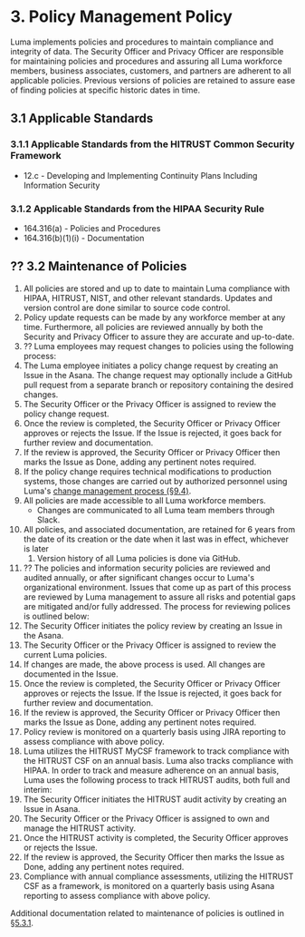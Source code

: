 # 3. Policy Management Policy

Luma implements policies and procedures to maintain compliance and integrity of data. The Security Officer and Privacy Officer are responsible for maintaining policies and procedures and assuring all Luma workforce members, business associates, customers, and partners are adherent to all applicable policies. Previous versions of policies are retained to assure ease of finding policies at specific historic dates in time.

## 3.1 Applicable Standards

### 3.1.1 Applicable Standards from the HITRUST Common Security Framework

* 12.c - Developing and Implementing Continuity Plans Including Information Security

### 3.1.2 Applicable Standards from the HIPAA Security Rule

* 164.316(a) - Policies and Procedures
* 164.316(b)(1)(i) - Documentation

## ?? 3.2 Maintenance of Policies

1. All policies are stored and up to date to maintain Luma compliance with HIPAA, HITRUST, NIST, and other relevant standards. Updates and version control are done similar to source code control.
2. Policy update requests can be made by any workforce member at any time. Furthermore, all policies are reviewed annually by both the Security and Privacy Officer to assure they are accurate and up-to-date.
3. ?? Luma employees may request changes to policies using the following process:
  1. The Luma employee initiates a policy change request by creating an Issue in the Asana. The change request may optionally include a GitHub pull request from a separate branch or repository containing the desired changes.
  2. The Security Officer or the Privacy Officer is assigned to review the policy change request.
  3. Once the review is completed, the Security Officer or Privacy Officer approves or rejects the Issue. If the Issue is rejected, it goes back for further review and documentation.
  4. If the review is approved, the Security Officer or Privacy Officer then marks the Issue as Done, adding any pertinent notes required.
  5. If the policy change requires technical modifications to production systems, those changes are carried out by authorized personnel using Luma's [change management process (§9.4)](#9.4-changing-existing-systems).
4. All policies are made accessible to all Luma workforce members.
   * Changes are communicated to all Luma team members through Slack.
5. All policies, and associated documentation, are retained for 6 years from the date of its creation or the date when it last was in effect, whichever is later
   1. Version history of all Luma policies is done via GitHub.
6. ?? The policies and information security policies are reviewed and audited annually, or after significant changes occur to Luma's organizational environment. Issues that come up as part of this process are reviewed by Luma management to assure all risks and potential gaps are mitigated and/or fully addressed. The process for reviewing polices is outlined below:
  1. The Security Officer initiates the policy review by creating an Issue in the Asana.
  2. The Security Officer or the Privacy Officer is assigned to review the current Luma policies.
  3. If changes are made, the above process is used. All changes are documented in the Issue.
  4. Once the review is completed, the Security Officer or Privacy Officer approves or rejects the Issue. If the Issue is rejected, it goes back for further review and documentation.
  5. If the review is approved, the Security Officer or Privacy Officer then marks the Issue as Done, adding any pertinent notes required.
  6. Policy review is monitored on a quarterly basis using JIRA reporting to assess compliance with above policy.
7. Luma utilizes the HITRUST MyCSF framework to track compliance with the HITRUST CSF on an annual basis. Luma also tracks compliance with HIPAA. In order to track and measure adherence on an annual basis, Luma uses the following process to track HITRUST audits, both full and interim:
  1. The Security Officer initiates the HITRUST audit activity by creating an Issue in Asana.
  2. The Security Officer or the Privacy Officer is assigned to own and manage the HITRUST activity.
  3. Once the HITRUST activity is completed, the Security Officer approves or rejects the Issue.
  5. If the review is approved, the Security Officer then marks the Issue as Done, adding any pertinent notes required.
  6. Compliance with annual compliance assessments, utilizing the HITRUST CSF as a framework, is monitored on a quarterly basis using Asana reporting to assess compliance with above policy.

Additional documentation related to maintenance of policies is outlined in [§5.3.1](#5.3-security-officer).
